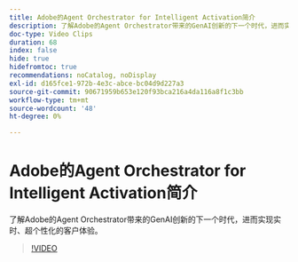 ```yaml
---
title: Adobe的Agent Orchestrator for Intelligent Activation简介
description: 了解Adobe的Agent Orchestrator带来的GenAI创新的下一个时代，进而实现实时、超个性化的客户体验。
doc-type: Video Clips
duration: 68
index: false
hide: true
hidefromtoc: true
recommendations: noCatalog, noDisplay
exl-id: d165fce1-972b-4e3c-abce-bc04d9d227a3
source-git-commit: 90671959b653e120f93bca216a4da116a8f1c3bb
workflow-type: tm+mt
source-wordcount: '48'
ht-degree: 0%

---
```


# Adobe的Agent Orchestrator for Intelligent Activation简介

了解Adobe的Agent Orchestrator带来的GenAI创新的下一个时代，进而实现实时、超个性化的客户体验。

<!-- 62_S653_3442539_67_introducing-adobes-agent-orchestrator-for-intelligent-activation -->
>[!VIDEO](https://video.tv.adobe.com/v/3458205/?learn=on&enablevpops=true)
